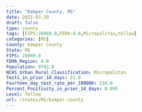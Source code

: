 ```yaml
---
title: "Kemper County, MS"
date: 2021-03-30
draft: false
type: county
tags: [FIPS:28069.0,FEMA:4.0,Micropolitan,Yellow]
categories: [MS]
County: Kemper County
State: MS
FIPS: 28069.0
FEMA_Region: 4.0
Population: 9742.0
NCHS_Urban_Rural_Classification: Micropolitan
Tests_in_prior_14_days: 21.0
Fourteen_day_test_rate_per_100000: 216.0
Percent_Positivity_in_prior_14_days: 0.095
Level: Yellow
url: /states/MS/kemper-county
---
```



